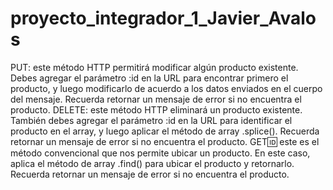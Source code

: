 # proyecto_integrador_1_Javier_Avalos
PUT: este método HTTP permitirá modificar algún producto existente.
Debes agregar el parámetro :id en la URL para encontrar primero el producto, y
luego modificarlo de acuerdo a los datos enviados en el cuerpo del mensaje.
Recuerda retornar un mensaje de error si no encuentra el producto.
DELETE: este método HTTP eliminará un producto existente.
También debes agregar el parámetro :id en la URL para identificar el producto en
el array, y luego aplicar el método de array .splice().
Recuerda retornar un mensaje de error si no encuentra el producto.
GET:id: este es el método convencional que nos permite ubicar un producto.
En este caso, aplica el método de array .find() para ubicar el producto y retornarlo.
Recuerda retornar un mensaje de error si no encuentra el producto.
